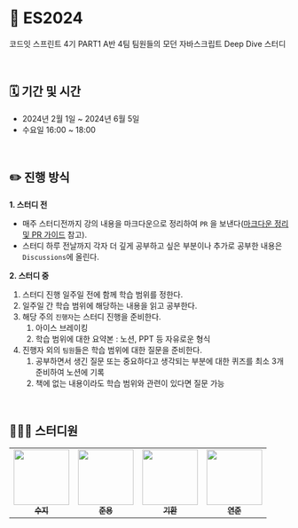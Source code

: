 # 🌟 ES2024
코드잇 스프린트 4기 PART1 A반 4팀 팀원들의 모던 자바스크립트 Deep Dive 스터디

<br>

## 🗓️ 기간 및 시간
* 2024년 2월 1일 ~ 2024년 6월 5일
* 수요일 16:00 ~ 18:00

<br>

## ✏️ 진행 방식
**1. 스터디 전**
* 매주 스터디전까지 강의 내용을 마크다운으로 정리하여 `PR` 을 보낸다([마크다운 정리 및 PR 가이드](https://github.com/woowacourse-study/tal-study/wiki/%EB%A7%88%ED%81%AC%EB%8B%A4%EC%9A%B4-%EC%A0%95%EB%A6%AC-%EB%B0%8F-PR-%EA%B0%80%EC%9D%B4%EB%93%9C) 참고). 
* 스터디 하루 전날까지 각자 더 깊게 공부하고 싶은 부분이나 추가로 공부한 내용은 `Discussions`에 올린다.  

**2. 스터디 중**
1. 스터디 진행 일주일 전에 함께 학습 범위를 정한다.
2. 일주일 간 학습 범위에 해당하는 내용을 읽고 공부한다.
3. 해당 주의 `진행자`는 스터디 진행을 준비한다.
    1. 아이스 브레이킹
    2. 학습 범위에 대한 요약본 : 노션, PPT 등 자유로운 형식
4. 진행자 외의 `팀원`들은 학습 범위에 대한 질문을 준비한다. 
    1. 공부하면서 생긴 질문 또는 중요하다고 생각되는 부분에 대한 퀴즈를 최소 3개 준비하여 노션에 기록
    2. 책에 없는 내용이라도 학습 범위와 관련이 있다면 질문 가능
    
<br>

## 👩🏻‍💻 스터디원
<table>
  <tr>
     <td align="center"><a href="https://github.com/innerstella"><img src="https://avatars.githubusercontent.com/u/77491430?v=4" width="100px;" alt=""/><br /><sub><b>수지</b></sub></a><br /></td>
    <td align="center"><a href="https://github.com/hsmurf"><img src="https://avatars.githubusercontent.com/u/107796704?v=4" width="100px;" alt=""/><br /><sub><b>준용</b></sub></a><br /></td>
    <td align="center"><a href="https://github.com/rlghks1490"><img src="https://avatars.githubusercontent.com/u/82919729?v=4" width="100px;" alt=""/><br /><sub><b>기환</b></sub></a><br /></td>
        <td align="center"><a href="https://github.com/lv1gom"><img src="https://avatars.githubusercontent.com/u/143579803?v=4" width="100px;" alt=""/><br /><sub><b>연준</b></sub></a><br /></td>
</tr>
</table>

